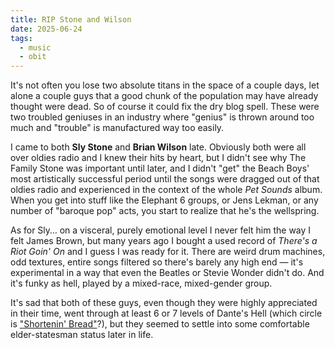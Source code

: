 ```yaml
---
title: RIP Stone and Wilson
date: 2025-06-24
tags:
  - music
  - obit
---
```


It's not often you lose two absolute titans in the space of a couple days, let alone a couple guys that a good chunk of the population may have already thought were dead. So of course it could fix the dry blog spell. These were two troubled geniuses in an industry where "genius" is  thrown around too much and "trouble" is manufactured way too easily.

I came to both **Sly Stone** and **Brian Wilson** late. Obviously both were all over oldies radio and I knew their hits by heart, but I didn't see why The Family Stone was important until later, and I didn't "get" the Beach Boys' most artistically successful period until the songs were dragged out of that oldies radio and experienced in the context of the whole *Pet Sounds* album. When you get into stuff like the Elephant 6 groups, or Jens Lekman, or any number of "baroque pop" acts, you start to realize that he's the wellspring.

As for Sly… on a visceral, purely emotional level I never felt him the way I felt James Brown, but many years ago I bought a used record of *There's a Riot Goin' On* and I guess I was ready for it. There are weird drum machines, odd textures, entire songs filtered so there's barely any high end — it's experimental in a way that even the Beatles or Stevie Wonder didn't do. And it's funky as hell, played by a mixed-race, mixed-gender group.

It's sad that both of these guys, even though they were highly appreciated in their time, went through at least 6 or 7 levels of Dante's Hell (which circle is ["Shortenin' Bread"](https://en.wikipedia.org/wiki/Shortnin%27_Bread#The_Beach_Boys_version)?), but they seemed to settle into some comfortable elder-statesman status later in life.